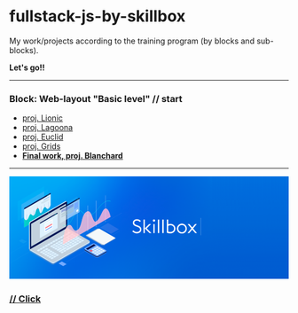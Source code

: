 # fullstack-js-by-skillbox

My work/projects according to the training program (by blocks and sub-blocks).

**Let's go!!**

---

### Block: Web-layout "Basic level" // start

- [proj. Lionic](https://s2kdev.github.io/FullStack_JavaScript_by_SkillBox/Core_Courses/2_Web_Layout_Basic_Level/18_Animation/18_5_Ready-made_solutions)
- [proj. Lagoona](https://s2kdev.github.io/FullStack_JavaScript_by_SkillBox/Core_Courses/2_Web_Layout_Basic_Level/11_Advanced_CSS_Part_2/11_11_Practical_Work_11_Advanced_CSS)
- [proj. Euclid](https://s2kdev.github.io/FullStack_JavaScript_by_SkillBox/Core_Courses/2_Web_Layout_Basic_Level/16_Cross_Browser/16_7_Practical_Work_16_Cross_Browser)
- [proj. Grids](https://s2kdev.github.io/FullStack_JavaScript_by_SkillBox/Core_Courses/2_Web_Layout_Basic_Level/17_Grids/17_7_Practical_Work_17_Grids_v2)
- [**Final work, proj. Blanchard**](https://s2kdev.github.io/FullStack_JavaScript_by_SkillBox/Core_Courses/2_Web_Layout_Basic_Level/20_Final_work)

---

![Skillbox](Core_Courses/My_Ex/Images/skillbox.png)

### [// Click](https://go.redav.online/27b5ac6222df4e81)
